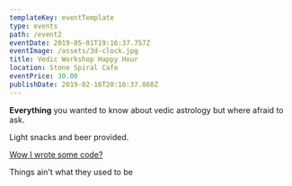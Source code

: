 ```yaml
---
templateKey: eventTemplate
type: events
path: /event2
eventDate: 2019-05-01T19:16:37.757Z
eventImage: /assets/3d-clock.jpg
title: Vedic Workshop Happy Hour
location: Stone Spiral Cafe
eventPrice: 30.00
publishDate: 2019-02-16T20:16:37.868Z
---
```

**Everything** you wanted to know about vedic astrology but where afraid to ask.

Light snacks and beer provided.

[Wow I wrote some code?](http://www.google.com)

Things ain't what they used to be
